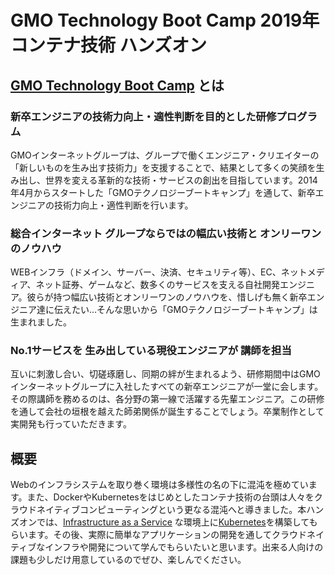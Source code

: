 # GMO Technology Boot Camp 2019年 コンテナ技術 ハンズオン 
## [GMO Technology Boot Camp](https://recruit.gmo.jp/gtb/) とは
### 新卒エンジニアの技術力向上・適性判断を目的とした研修プログラム
GMOインターネットグループは、グループで働くエンジニア・クリエイターの「新しいものを生み出す技術力」を支援することで、結果として多くの笑顔を生み出し、世界を変える革新的な技術・サービスの創出を目指しています。2014年4月からスタートした「GMOテクノロジーブートキャンプ」を通して、新卒エンジニアの技術力向上・適性判断を行います。

### 総合インターネット グループならではの幅広い技術と オンリーワンのノウハウ
WEBインフラ（ドメイン、サーバー、決済、セキュリティ等）、EC、ネットメディア、ネット証券、ゲームなど、数多くのサービスを支える自社開発エンジニア。彼らが持つ幅広い技術とオンリーワンのノウハウを、惜しげも無く新卒エンジニア達に伝えたい…そんな思いから「GMOテクノロジーブートキャンプ」は生まれました。


### No.1サービスを 生み出している現役エンジニアが 講師を担当
互いに刺激し合い、切磋琢磨し、同期の絆が生まれるよう、研修期間中はGMOインターネットグループに入社したすべての新卒エンジニアが一堂に会します。その際講師を務めるのは、各分野の第一線で活躍する先輩エンジニア。この研修を通して会社の垣根を越えた師弟関係が誕生することでしょう。卒業制作として実開発も行っていただきます。

## 概要
Webのインフラシステムを取り巻く環境は多様性の名の下に混沌を極めています。また、DockerやKubernetesをはじめとしたコンテナ技術の台頭は人々をクラウドネイティブコンピューティングという更なる混沌へと導きました。本ハンズオンでは、[Infrastructure as a Service](https://www.conoha.jp/vps) な環境上に[Kubernetes](https://kubernetes.io/)を構築してもらいます。その後、実際に簡単なアプリケーションの開発を通してクラウドネイティブなインフラや開発について学んでもらいたいと思います。出来る人向けの課題も少しだけ用意しているのでぜひ、楽しんでください。

